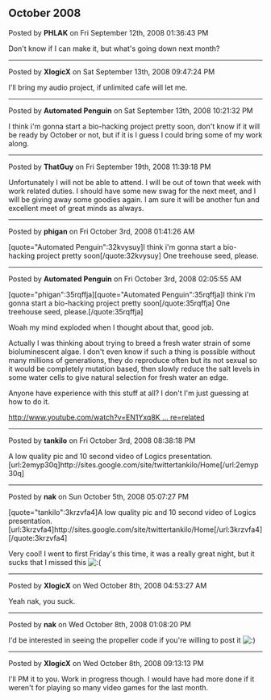 ## October 2008
Posted by **PHLAK** on Fri September 12th, 2008 01:36:43 PM

Don't know if I can make it, but what's going down next month?

--------------------------------------------------------------------------------

Posted by **XlogicX** on Sat September 13th, 2008 09:47:24 PM

I'll bring my audio project, if unlimited cafe will let me.

--------------------------------------------------------------------------------

Posted by **Automated Penguin** on Sat September 13th, 2008 10:21:32 PM

I think i'm gonna start a bio-hacking project pretty soon, don't know if it will be ready by October or not, but if it is I guess I could bring some of my work along.

--------------------------------------------------------------------------------

Posted by **ThatGuy** on Fri September 19th, 2008 11:39:18 PM

Unfortunately I will not be able to attend. I will be out of town that week with work related duties. I should have some new swag for the next meet, and I will be giving away some goodies again. I am sure it will be another fun and excellent meet of great minds as always.

--------------------------------------------------------------------------------

Posted by **phigan** on Fri October 3rd, 2008 01:41:26 AM

[quote=&quot;Automated Penguin&quot;:32kvysuy]I think i'm gonna start a bio-hacking project pretty soon[/quote:32kvysuy]
One treehouse seed, please.

--------------------------------------------------------------------------------

Posted by **Automated Penguin** on Fri October 3rd, 2008 02:05:55 AM

[quote=&quot;phigan&quot;:35rqffja][quote=&quot;Automated Penguin&quot;:35rqffja]I think i'm gonna start a bio-hacking project pretty soon[/quote:35rqffja]
One treehouse seed, please.[/quote:35rqffja]

Woah my mind exploded when I thought about that, good job.

Actually I was thinking about trying to breed a fresh water strain of some bioluminescent algae. I don't even know if such a thing is possible without many millions of generations, they do reproduce often but its not sexual so it would be completely mutation based, then slowly reduce the salt levels in some water cells to give natural selection for fresh water an edge.

Anyone have experience with this stuff at all? I don't I'm just guessing at how to do it.

<!-- m --><a class="postlink" href="http://www.youtube.com/watch?v=EN1Yxq8KMsw&amp;feature=related">http://www.youtube.com/watch?v=EN1Yxq8K ... re=related</a><!-- m -->

--------------------------------------------------------------------------------

Posted by **tankilo** on Fri October 3rd, 2008 08:38:18 PM

A low quality pic and 10 second video of Logics presentation.
[url:2emyp30q]http&#58;//sites&#46;google&#46;com/site/twittertankilo/Home[/url:2emyp30q]

--------------------------------------------------------------------------------

Posted by **nak** on Sun October 5th, 2008 05:07:27 PM

[quote=&quot;tankilo&quot;:3krzvfa4]A low quality pic and 10 second video of Logics presentation.
[url:3krzvfa4]http&#58;//sites&#46;google&#46;com/site/twittertankilo/Home[/url:3krzvfa4][/quote:3krzvfa4]

Very cool! I went to first Friday's this time, it was a really great night, but it sucks that I missed this <!-- s:( --><img src="{SMILIES_PATH}/icon_e_sad.gif" alt=":(" title="Sad" /><!-- s:( -->

--------------------------------------------------------------------------------

Posted by **XlogicX** on Wed October 8th, 2008 04:53:27 AM

Yeah nak, you suck.

--------------------------------------------------------------------------------

Posted by **nak** on Wed October 8th, 2008 01:08:20 PM

I'd be interested in seeing the propeller code if you're willing to post it  <!-- s:) --><img src="{SMILIES_PATH}/icon_e_smile.gif" alt=":)" title="Smile" /><!-- s:) -->

--------------------------------------------------------------------------------

Posted by **XlogicX** on Wed October 8th, 2008 09:13:13 PM

I'll PM it to you. Work in progress though. I would have had more done if it weren't for playing so many video games for the last month.
